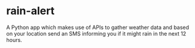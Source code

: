 # rain-alert
A Python app which makes use of APIs to gather weather data and based on your location send an SMS informing you if it might rain in the next 12 hours.
